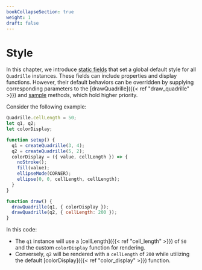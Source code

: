 ```yaml
---
bookCollapseSection: true
weight: 1
draft: false
---
```


# Style

In this chapter, we introduce [static fields](https://developer.mozilla.org/en-US/docs/Web/JavaScript/Reference/Classes/static) that set a global default style for all `Quadrille` instances. These fields can include properties and display functions. However, their default behaviors can be overridden by supplying corresponding parameters to the [drawQuadrille]({{< ref "draw_quadrille" >}}) and [sample](https://objetos.github.io/p5.quadrille.js/docs/visual_computing/sample/) methods, which hold higher priority.

Consider the following example:

```javascript
Quadrille.cellLength = 50;
let q1, q2;
let colorDisplay;

function setup() {
  q1 = createQuadrille(3, 4);
  q2 = createQuadrille(5, 2);
  colorDisplay = ({ value, cellLength }) => {
    noStroke();
    fill(value);
    ellipseMode(CORNER);
    ellipse(0, 0, cellLength, cellLength);
  }
}

function draw() {
  drawQuadrille(q1, { colorDisplay });
  drawQuadrille(q2, { cellLength: 200 });
}
```

In this code:

* The `q1` instance will use a [cellLength]({{< ref "cell_length" >}}) of `50` and the custom `colorDisplay` function for rendering.
* Conversely, `q2` will be rendered with a `cellLength` of `200` while utilizing the default [colorDisplay]({{< ref "color_display" >}}) function.
